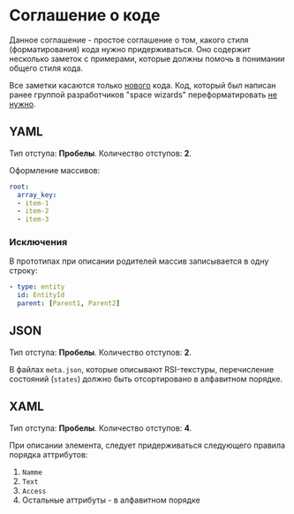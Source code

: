 # Соглашение о коде

Данное соглашение - простое соглашение о том, какого стиля (форматирования) кода нужно придерживаться.
Оно содержит несколько заметок с примерами, которые должны помочь в понимании общего стиля кода.

Все заметки касаются только <u>нового</u> кода. Код, который был написан ранее группой разработчиков "space wizards"
переформатировать <u>не нужно</u>.

## YAML

Тип отступа: **Пробелы**.
Количество отступов: **2**.

Оформление массивов:

```yaml
root:
  array_key:
  - item-1
  - item-2
  - item-3
```

### Исключения

В прототипах при описании родителей массив записывается в одну строку:

```yaml
- type: entity
  id: EntityId
  parent: [Parent1, Parent2]
```

## JSON

Тип отступа: **Пробелы**.
Количество отступов: **2**.

В файлах `meta.json`, которые описывают RSI-текстуры, перечисление состояний (`states`) должно быть отсортировано
в алфавитном порядке.

## XAML

Тип отступа: **Пробелы**.
Количество отступов: **4**.

При описании элемента, следует придерживаться следующего правила порядка аттрибутов:

1. `Namme`
2. `Text`
3. `Access`
4. Остальные аттрибуты - в алфавитном порядке
